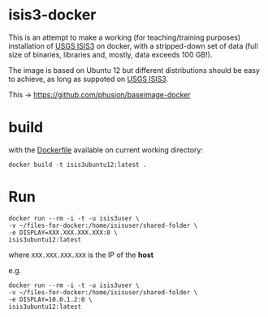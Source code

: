# isis3-docker

This is an attempt to make a working (for teaching/training purposes) installation of [USGS ISIS3](https://isis.astrogeology.usgs.gov) on docker, with a stripped-down set of data (full size of binaries, libraries and, mostly, data exceeds 100 GB!).

The image is based on Ubuntu 12 but different distributions should be easy to achieve, as long as suppoted on [USGS ISIS3](https://isis.astrogeology.usgs.gov/documents/InstallGuide/index.html).

This -> https://github.com/phusion/baseimage-docker 

# build

with the [Dockerfile](Dockerfile) available on current working directory:

```
docker build -t isis3ubuntu12:latest .
```


# Run

```
docker run --rm -i -t -u isis3user \
-v ~/files-for-docker:/home/isisuser/shared-folder \
-e DISPLAY=XXX.XXX.XXX.XXX:0 \
isis3ubuntu12:latest
```

where ```XXX.XXX.XXX.XXX``` is the IP of the **host**

e.g.

```
docker run --rm -i -t -u isis3user \
-v ~/files-for-docker:/home/isisuser/shared-folder \
-e DISPLAY=10.0.1.2:0 \
isis3ubuntu12:latest
```
